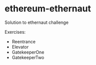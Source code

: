 # ethereum-ethernaut
Solution to ethernaut challenge

Exercises:
 * Reentrance
 * Elevator
 * GatekeeperOne
 * GatekeeperTwo

